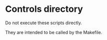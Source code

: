 # Controls directory
Do not execute these scripts directly.  

They are intended to be called by the Makefile.
